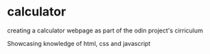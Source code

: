 # calculator
creating a calculator webpage as part of the odin project's cirriculum

Showcasing knowledge of html, css and javascript